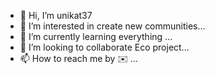 - 👋 Hi, I’m unikat37
- 👀 I’m interested in create new communities...
- 🌱 I’m currently learning everything ...
- 💞️ I’m looking to collaborate Eco project...
- 📫 How to reach me by ✉️ ...

<!---
unikat37/unikat37 is a ✨ special ✨ repository because its `README.md` (this file) appears on your GitHub profile.
You can click the Preview link to take a look at your changes.
--->
